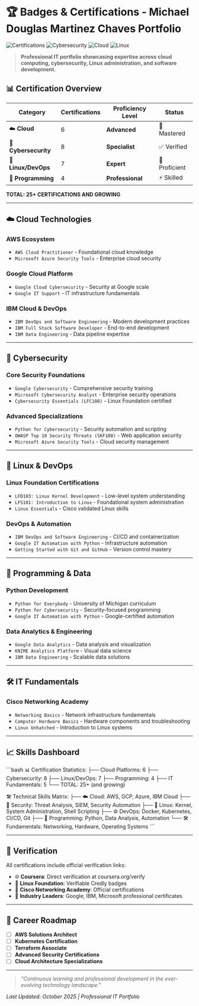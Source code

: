 # 🏆 Badges & Certifications - Michael Douglas Martinez Chaves Portfolio

![Certifications](https://img.shields.io/badge/Certifications-25+-brightgreen)
![Cybersecurity](https://img.shields.io/badge/Cybersecurity-8_Certifications-orange)
![Cloud](https://img.shields.io/badge/Cloud-6_Certifications-blue)
![Linux](https://img.shields.io/badge/Linux-7_Certifications-success)

> **Professional IT portfolio showcasing expertise across cloud computing, cybersecurity, Linux administration, and software development.**

## 📊 Certification Overview

| Category | Certifications | Proficiency Level | Status |
|----------|----------------|-------------------|---------|
| ☁️ **Cloud** | 6 | **Advanced** | 🚀 Mastered |
| 🔐 **Cybersecurity** | 8 | **Specialist** | ✅ Verified |
| 🐧 **Linux/DevOps** | 7 | **Expert** | 🔧 Proficient |
| 🐍 **Programming** | 4 | **Professional** | ⚡ Skilled |

**TOTAL: 25+ CERTIFICATIONS AND GROWING**

---

## ☁️ Cloud Technologies

### **AWS Ecosystem**
- `AWS Cloud Practitioner` - Foundational cloud knowledge
- `Microsoft Azure Security Tools` - Enterprise cloud security

### **Google Cloud Platform**
- `Google Cloud Cybersecurity` - Security at Google scale
- `Google IT Support` - IT infrastructure fundamentals

### **IBM Cloud & DevOps**
- `IBM DevOps and Software Engineering` - Modern development practices
- `IBM Full Stack Software Developer` - End-to-end development
- `IBM Data Engineering` - Data pipeline expertise

---

## 🔐 Cybersecurity

### **Core Security Foundations**
- `Google Cybersecurity` - Comprehensive security training
- `Microsoft Cybersecurity Analyst` - Enterprise security operations
- `Cybersecurity Essentials (LFC108)` - Linux Foundation certified

### **Advanced Specializations**
- `Python for Cybersecurity` - Security automation and scripting
- `OWASP Top 10 Security Threats (SKF100)` - Web application security
- `Microsoft Azure Security Tools` - Cloud security management

---

## 🐧 Linux & DevOps

### **Linux Foundation Certifications**
- `LFD103: Linux Kernel Development` - Low-level system understanding
- `LFS101: Introduction to Linux` - Foundational system administration
- `Linux Essentials` - Cisco validated Linux skills

### **DevOps & Automation**
- `IBM DevOps and Software Engineering` - CI/CD and containerization
- `Google IT Automation with Python` - Infrastructure automation
- `Getting Started with Git and GitHub` - Version control mastery

---

## 🐍 Programming & Data

### **Python Development**
- `Python for Everybody` - University of Michigan curriculum
- `Python for Cybersecurity` - Security-focused programming
- `Google IT Automation with Python` - Google-certified automation

### **Data Analytics & Engineering**
- `Google Data Analytics` - Data analysis and visualization
- `KNIME Analytics Platform` - Visual data science
- `IBM Data Engineering` - Scalable data solutions

---

## 🛠️ IT Fundamentals

### **Cisco Networking Academy**
- `Networking Basics` - Network infrastructure fundamentals
- `Computer Hardware Basics` - Hardware components and troubleshooting
- `Linux Unhatched` - Introduction to Linux systems

---

## 📈 Skills Dashboard

\`\`\`bash
📊 Certification Statistics:
├── Cloud Platforms: 6
├── Cybersecurity: 8
├── Linux/DevOps: 7
├── Programming: 4
├── IT Fundamentals: 5
└── TOTAL: 25+ (and growing)

🛠️ Technical Skills Matrix:
├── ☁️ Cloud: AWS, GCP, Azure, IBM Cloud
├── 🔐 Security: Threat Analysis, SIEM, Security Automation
├── 🐧 Linux: Kernel, System Administration, Shell Scripting
├── ⚙️ DevOps: Docker, Kubernetes, CI/CD, Git
├── 🐍 Programming: Python, Data Analysis, Automation
└── 🛠️ Fundamentals: Networking, Hardware, Operating Systems
\`\`\`

---

## 🔗 Verification

All certifications include official verification links:
- 🌐 **Coursera**: Direct verification at coursera.org/verify
- 🐧 **Linux Foundation**: Verifiable Credly badges
- 🔧 **Cisco Networking Academy**: Official certifications
- 📜 **Industry Leaders**: Google, IBM, Microsoft professional certificates

---

## 🎯 Career Roadmap

- [ ] **AWS Solutions Architect**
- [ ] **Kubernetes Certification**
- [ ] **Terraform Associate**
- [ ] **Advanced Security Certifications**
- [ ] **Cloud Architecture Specializations**

---

> *"Continuous learning and professional development in the ever-evolving technology landscape."*

*Last Updated: October 2025 | Professional IT Portfolio*
